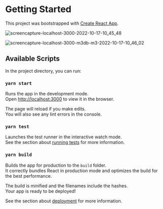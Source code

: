# Getting Started

This project was bootstrapped with [Create React App](https://github.com/facebook/create-react-app).

![screencapture-localhost-3000-2022-10-17-10_45_48](https://user-images.githubusercontent.com/16579792/196208474-cf94439b-c4cd-425c-8891-28dc60244e49.png)

![screencapture-localhost-3000-m3db-m3-2022-10-17-10_46_02](https://user-images.githubusercontent.com/16579792/196208527-cabcfd9a-b514-43f9-b7b4-7b10b7e6f47d.png)

## Available Scripts

In the project directory, you can run:

### `yarn start`

Runs the app in the development mode.\
Open [http://localhost:3000](http://localhost:3000) to view it in the browser.

The page will reload if you make edits.\
You will also see any lint errors in the console.

### `yarn test`

Launches the test runner in the interactive watch mode.\
See the section about [running tests](https://facebook.github.io/create-react-app/docs/running-tests) for more information.

### `yarn build`

Builds the app for production to the `build` folder.\
It correctly bundles React in production mode and optimizes the build for the best performance.

The build is minified and the filenames include the hashes.\
Your app is ready to be deployed!

See the section about [deployment](https://facebook.github.io/create-react-app/docs/deployment) for more information.
